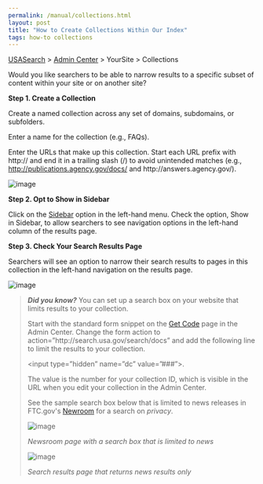 ```yaml
---
permalink: /manual/collections.html
layout: post
title: "How to Create Collections Within Our Index"
tags: how-to collections
---
```

[USASearch](http://usasearch.howto.gov) > [Admin Center](http://search.usa.gov/affiliates/home) > YourSite > Collections

<p>Would you like searchers to be able to narrow results to a specific subset of content within your site or on another site?</p>
<p><strong>Step 1. Create a Collection</strong></p>
<p>Create a named collection across any set of domains, subdomains, or subfolders.</p>
<p>Enter a name for the collection (e.g., FAQs).</p>
<p>Enter the URLs that make up this collection. Start each URL prefix with http:// and end it in a trailing slash (/) to avoid unintended matches (e.g., <a href="http://publications.agency.gov/docs/">http://publications.agency.gov/docs/</a> and http://answers.agency.gov/).</p>
<p><img alt="image" src="http://f22818b4dfc10241d8a3-f1564c64756a8cfee25b6b19953b1d23.r31.cf2.rackcdn.com/tumblr_m0j67qCpD31qid15q.png"/></p>
<p><strong>Step 2. Opt to Show in Sidebar</strong></p>
<p>Click on the <a href="/manual/sidebar.html">Sidebar</a> option in the left-hand menu. Check the option, Show in Sidebar, to allow searchers to see navigation options in the left-hand column of the results page.</p>
<p><strong>Step 3. Check Your Search Results Page</strong></p>
<p>Searchers will see an option to narrow their search results to pages in this collection in the left-hand navigation on the results page.</p>
<p><img alt="image" src="http://f22818b4dfc10241d8a3-f1564c64756a8cfee25b6b19953b1d23.r31.cf2.rackcdn.com/tumblr_m0j6jwQoHO1qid15q.png"/></p>
<blockquote>
<div>
<p><em><strong>Did you know?</strong> </em>You can set up a search box on your website that limits results to your collection. </p>
<p>Start with the standard form snippet on the <a href="/manual/get-code.html">Get Code</a> page in the Admin Center. Change the form action to action=&#8221;http://search.usa.gov/search/docs&#8221; and add the following line to limit the results to your collection. </p>
<p>&lt;input type=&#8221;hidden&#8221; name=&#8221;dc&#8221; value=&#8221;###&#8221;&gt;.</p>
<p>The value is the number for your collection ID, which is visible in the URL when you edit your collection in the Admin Center.</p>
<p>See the sample search box below that is limited to news releases in FTC.gov's <a href="http://www.ftc.gov/opa/index.shtml">Newroom</a> for a search on <em>privacy</em>.</p>
<p><img alt="image" src="http://f22818b4dfc10241d8a3-f1564c64756a8cfee25b6b19953b1d23.r31.cf2.rackcdn.com/tumblr_mezhnwedQK1qid15q.png"/></p>
<p><em>Newsroom page with a search box that is limited to news </em></p>
<p><img alt="image" src="http://f22818b4dfc10241d8a3-f1564c64756a8cfee25b6b19953b1d23.r31.cf2.rackcdn.com/tumblr_mezhr7VJZU1qid15q.png"/></p>
<p><em>Search results page that returns news results </em><em>only</em></p>
</div>
</blockquote>

